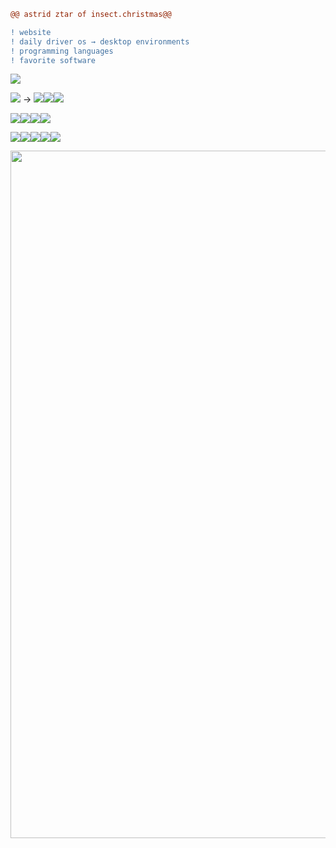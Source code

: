 ```diff
@@ astrid ztar of insect.christmas@@

! website
! daily driver os → desktop environments
! programming languages
! favorite software
```
<ul style="list-style: none; padding-left:0"><a href="https://insect.christmas"><img src="https://img.shields.io/badge/insect.christmas-c0ff00?style=for-the-badge&logoColor=white"></a></ul>

<ul style="list-style: none; padding-left:0"><img src="https://img.shields.io/badge/Debian (GNU/Linux)-dc3232?style=for-the-badge&logo=debian&logoColor=white">
→ <img src="https://img.shields.io/badge/KDE%20Plasma-ff5bdb?style=for-the-badge&logo=KDE&logoColor=white"><img src="https://img.shields.io/badge/XFCE-ff5b81?style=for-the-badge&logo=xfce&logoColor=white"><img src="https://img.shields.io/badge/CLI-ff905b?style=for-the-badge&logo=debian&logoColor=white"></ul>

<ul style="list-style: none; padding-left:0"><img src="https://img.shields.io/badge/HTML-5fdb1e?style=for-the-badge&logo=html5&logoColor=white"><img src="https://img.shields.io/badge/CSS-239120?style=for-the-badge&logo=css3&logoColor=white"><img src="https://img.shields.io/badge/javascript-dc4e32?style=for-the-badge&logo=javascript&logoColor=white"><img src="https://img.shields.io/badge/python-3284dc?style=for-the-badge&logo=python&logoColor=white"></ul>

<ul style="list-style: none; padding-left:0"><img src="https://img.shields.io/badge/Krita-5f375f?style=for-the-badge&logo=krita&logoColor=white"><img src="https://img.shields.io/badge/kdenlive-2bf1c1?style=for-the-badge&logo=kdenlive&logoColor=white"><img src="https://img.shields.io/badge/obs%20studio-373c5f?style=for-the-badge&logo=obsstudio&logoColor=white"><img src="https://img.shields.io/badge/audacity-3b19bc?style=for-the-badge&logo=audacity&logoColor=white"><img src="https://img.shields.io/badge/firefox-bc5219?style=for-the-badge&logo=firefox&logoColor=white"></ul>

<img src="https://yt3.googleusercontent.com/5ET7oAiu-voY8RQpZ-D9dQ0LMnSIBbp9tKt4XPbEUEPLO0j9RWUQIKVahkJSqDyM1cBgntDD1w=w1060-fcrop64=1,00005a57ffffa5a8-k-c0xffffffff-no-nd-rj" width="1100">
